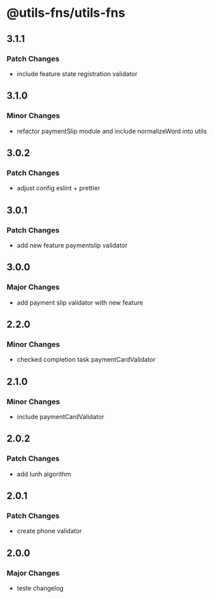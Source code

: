 # @utils-fns/utils-fns

## 3.1.1

### Patch Changes

- include feature state registration validator

## 3.1.0

### Minor Changes

- refactor paymentSlip module and include normalizeWord into utils

## 3.0.2

### Patch Changes

- adjust config eslint + prettier

## 3.0.1

### Patch Changes

- add new feature paymentslip validator

## 3.0.0

### Major Changes

- add payment slip validator with new feature

## 2.2.0

### Minor Changes

- checked completion task paymentCardValidator

## 2.1.0

### Minor Changes

- include paymentCardValidator

## 2.0.2

### Patch Changes

- add lunh algorithm

## 2.0.1

### Patch Changes

- create phone validator

## 2.0.0

### Major Changes

- teste changelog
